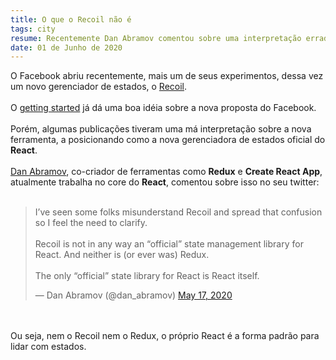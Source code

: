 ```yaml
---
title: O que o Recoil não é
tags: city
resume: Recentemente Dan Abramov comentou sobre uma interpretação errada a cerca do novo experimento do Facebook, Recoil
date: 01 de Junho de 2020
---
```


O Facebook abriu recentemente, mais um de seus experimentos,
dessa vez um novo gerenciador de estados, o <a href='https://github.com/facebookexperimental/Recoil'>Recoil</a>.
<br><br>
O <a href='https://recoiljs.org/docs/introduction/getting-started'>
getting started</a> já dá uma boa idéia sobre a nova proposta do Facebook.
<br><br>
Porém, algumas publicações tiveram uma má interpretação sobre a nova ferramenta, a posicionando como a nova gerenciadora de estados oficial do __React__.
<br><br>
<a href='https://github.com/gaearon'>Dan Abramov</a>, co-criador de ferramentas como __Redux__ e __Create React App__, atualmente trabalha no core do __React__, comentou sobre isso no seu twitter:
<br><br>
<blockquote class="twitter-tweet"><p lang="en" dir="ltr">I’ve seen some folks misunderstand Recoil and spread that confusion so I feel the need to clarify.<br><br>Recoil is not in any way an “official” state management library for React. And neither is (or ever was) Redux.<br><br>The only “official” state library for React is React itself.</p>&mdash; Dan Abramov (@dan_abramov) <a href="https://twitter.com/dan_abramov/status/1262143522959998977?ref_src=twsrc%5Etfw">May 17, 2020</a></blockquote> <script async src="https://platform.twitter.com/widgets.js" charset="utf-8"></script>
<br><br>
Ou seja, nem o Recoil nem o Redux, o próprio React é a forma padrão para lidar com estados.
